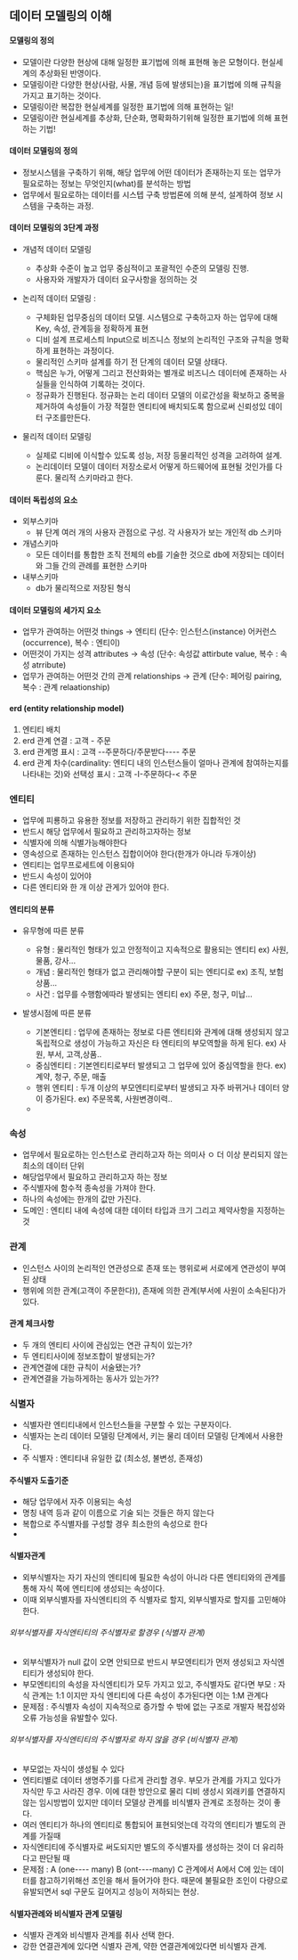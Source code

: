 ## 데이터 모델링의 이해

#### 모델링의 정의
* 모델이란 다양한 현상에 대해 일정한 표기법에 의해 표현해 놓은 모형이다. 현실세계의 추상화된 반영이다.
* 모델링이란 다양한 현상(사람, 사물, 개념 등에 발생되는)을 표기법에 의해 규칙을 가지고 표기하는 것이다.
* 모델링이란 복잡한 현실세계를 일정한 표기법에 의해 표현하는 일!
* 모델링이란 현실세계를 추상화, 단순화, 명확화하기위해 일정한 표기법에 의해 표현하는 기법! 

#### 데이터 모델링의 정의
* 정보시스템을 구축하기 위해, 해당 업무에 어떤 데이터가 존재하는지 또는 업무가 필요로하는 정보는 무엇인지(what)를 분석하는 방법
* 업무에서 필요로하는 데이터를 시스텝 구축 방법론에 의해 분석, 설계하여 정보 시스템을 구축하는 과정.

#### 데이터 모델링의 3단계 과정
* 개념적 데이터 모델링
   * 추상화 수준이 높고 업무 중심적이고 포괄적인 수준의 모델링 진행. 
   * 사용자와 개발자가 데이터 요구사항을 정의하는 것
  
* 논리적 데이터 모델링 :
  * 구체화된 업무중심의 데이터 모델. 시스템으로 구축하고자 하는 업무에 대해 Key, 속성, 관계등을 정확하게 표현
  * 디비 설계 프로세스틔 Input으로 비즈니스 정보의 논리적인 구조와 규칙을 명확하게 표현하는 과정이다. 
  * 물리적인 스키마 설계를 하기 전 단계의 데이터 모델 상태다. 
  * 핵심은 누가, 어떻게 그리고 전산화와는 별개로 비즈니스 데이터에 존재하는 사실들을 인식하여 기록하는 것이다.
  * 정규화가 진행된다. 정규화는 논리 데이터 모델의 이로간성을 확보하고 중복을 제거하여 속성들이 가장 적절한 엔티티에 배치되도록 함으로써 신뢰성있 데이터 구조를만든다.
* 물리적 데이터 모델링 
  * 실제로 디비에 이식할수 있도록 성능, 저장 등물리적인 성격을 고려하여 설계.
  *  논리데이터 모델이 데이터 저장소로서 어떻게 하드웨어에 표현될 것인가를 다룬다. 물리적 스키마라고 한다. 

#### 데이터 독립성의 요소 
* 외부스키마
  * 뷰 단계 여러 개의 사용자 관점으로 구성. 각 사용자가 보는 개인적 db 스키마
* 개념스키마
  * 모든 데이터를 통합한 조직 전체의 eb를 기술한 것으로 db에 저장되는 데이터와 그들 간의 관례를 표현한 스키마
* 내부스키마
  * db가 물리적으로 저장된 형식
  
#### 데이터 모델링의 세가지 요소
* 업무가 관여하는 어떤것 things -> 엔티티 (단수: 인스턴스(instance) 어커런스(occurrence), 복수 : 엔티이)
* 어떤것이 가지는 성격 attributes -> 속성 (단수: 속성값 attirbute value, 복수 : 속성 atrribute)
* 업무가 관여하는 어떤것 간의 관계 relationships -> 관계 (단수: 페어링 pairing, 복수 : 관계 relaationship)

#### erd (entity relationship model) 
1. 엔티티 배치
2. erd 관계 연결 : 고객 - 주문
3. erd 관계명 표시 : 고객 --주문하다/주문받다---- 주문
4. erd 관계 차수(cardinality: 엔티디 내의 인스턴스들이 얼마나 관계에 참여하는지를 나타내는 것)와 선택성 표시 : 고객 -I-주문하다-< 주문

### 엔티티
* 업무에 피룡하고 유용한 정보를 저장하고 관리하기 위한 집합적인 것
* 반드시 해당 업무에서 필요하고 관리하고자하는 정보
* 식별자에 의해 식별가능해야한다
* 영속성으로 존재하는 인스턴스 집합이어야 한다(한개가 아니라 두개이상)
* 엔티티는 업무프로세트에 이용되야
* 반드시 속성이 있어야
* 다른 엔티티와 한 개 이상 관게가 있어야 한다.

#### 엔티티의 분류
* 유무형에 따른 분류
  * 유형 : 물리적인 형태가 있고 안정적이고 지속적으로 활용되는 엔티티 ex) 사원, 물품, 강사...
  * 개념 : 물리적인 형태가 없고 관리해야할 구분이 되는 엔티디로 ex) 조직, 보험상품...
  * 사건 : 업무를 수행함에따라 발생되는 엔티티 ex) 주문, 청구, 미납...
  
* 발생시점에 따른 분류
  * 기본엔티티 : 업무에 존재하는 정보로 다른 엔티티와 관계에 대해 생성되지 않고 독립적으로 생성이 가능하고 자신은 타 엔티티의 부모역할을 하게 된다. ex) 사원, 부서, 고객,상품..
  * 중심엔티티 : 기본엔티티로부터 발생되고 그 업무에 있어 중심역할을 한다. ex) 계약, 청구, 주문, 매출
  * 행위 엔티티 : 두개 이상의 부모엔티티로부터 발생되고 자주 바뀌거나 데이터 양이 증가된다. ex) 주문목록, 사원변경이력..
  * 
  
### 속성
* 업무에서 필요로하는 인스턴스로 관리하고자 하는 의미사 ㅇ 더 이상 분리되지 않는 최소의 데이터 단위
* 해당업무에서 필요하고 관리하고자 하는 정보
* 주식별자에 함수적 종속성을 가져야 한다.
* 하나의 속성에는 한개의 값만 가진다.
* 도메인 : 엔티티 내에 속성에 대한 데이터 타입과 크기 그리고 제약사항을 지정하는 것

### 관계
* 인스턴스 사이의 논리적인 연관성으로 존재 또는 행위로써 서로에게 연관성이 부여된 상태
* 행위에 의한 관계(고객이 주문한다)), 존재에 의한 관계(부서에 사원이 소속된다)가 있다.

#### 관계 체크사항
* 두 개의 엔티티 사이에 관심있는 연관 규칙이 있는가?
* 두 엔티티사이에 정보조합이 발생되는가?
* 관계연결에 대한 규칙이 서술됐는가?
* 관계연결을 가능하게하는 동사가 있는가??

### 식별자 
* 식별자란 엔티티내에서 인스턴스들을 구분할 수 있는 구분자이다. 
* 식별자는 논리 데이터 모델링 단계에서, 키는 물리 데이터 모델링 단계에서 사용한다.
* 주 식별자 : 엔티티내 유일한 값 (최소성, 불변성, 존재성)

#### 주식별자 도출기준
* 해당 업무에서 자주 이용되는 속성
* 명칭 내역 등과 같이 이름으로 기술 되는 것들은 하지 않는다
* 복합으로 주식별자를 구성할 경우 최소한의 속성으로 한다
* 
#### 식별자관계
* 외부식별자는 자기 자신의 엔티티에 필요한 속성이 아니라 다른 엔티티와의 관계를 통해 자식 쪽에 엔티티에 생성되는 속성이다. 
* 이때 외부식별자를 자식엔티티의 주 식별자로 할지, 외부식별자로 할지를 고민해야한다.

###### 외부식별자를 자식엔티티의 주식별자로 할경우 (식별자 관계)
* 외부식별자가 null 값이 오면 안되므로 반드시 부모엔티티가 먼저 생성되고 자식엔티티가 생성되야 한다. 
* 부모엔티티의 속성을 자식엔티티가 모두 가지고 있고, 주식별자도 같다면  부모 : 자식 관계는 1:1 이지만 자식 엔티티에 다른 속성이 추가된다면 이는 1:M 관계다
* 문제점 : 주식별자 속성이 지속적으로 증가할 수 밖에 없는 구조로 개발자 복잡성와 오류 가능성을 유발할수 있다.

###### 외부식별자를 자식엔티티의 주식별자로 하지 않을 경우 (비식별자 관계)
* 부모없는 자식이 생성될 수 있다
* 엔티티별로 데이터 생명주기를 다르게 관리할 경우. 부모가 관계를 가지고 있다가 자식만 두고 사라진 경우. 이에 대한 방안으로 물리 디비 생성시 외래키를 연결하지 않는 임시방법이 있지만 데이터 모델상 관계를 비식별자 관계로 조정하는 것이 좋다.
* 여러 엔티티가 하나의 엔티티로 통합되어 표현되엇는데 각각의 엔티티가 별도의 관계를 가질때
* 자식엔티티에 주식별자로 써도되지만 별도의 주식별자를 생성하는 것이 더 유리하다고 판단될 때
* 문제점 : A (one---- many) B (ont----many) C 관계에서 A에서 C에 있는 데이터를 참고하기위해선 조인을 해서 들어가야 한다. 때문에 불필요한 조인이 다량으로 유발되면서 sql 구문도 길어지고 성능이 저하되는 현상.


#### 식별자관례와 비식별자 관계 모델링
* 식별자 관계와 비식별자 관계를 취사 선택 한다.
* 강한 연결관계에 있다면 식별자 관계, 약한 연결관계에있다면 비식별자 관계. 

